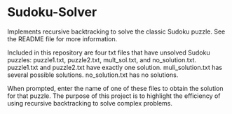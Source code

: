 # Sudoku-Solver
Implements recursive backtracking to solve the classic Sudoku puzzle. See the README file for more information.


Included in this repository are four txt files that have unsolved Sudoku puzzles: puzzle1.txt, puzzle2.txt, mult_sol.txt, and no_solution.txt. 
puzzle1.txt and puzzle2.txt have exactly one solution.
muli_solution.txt has several possible solutions.
no_solution.txt has no solutions.

When prompted, enter the name of one of these files to obtain the solution for that puzzle. The purpose of this project is to highlight the efficiency of using recursive backtracking to solve complex problems.
